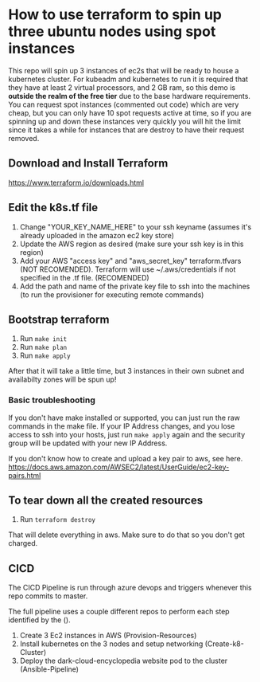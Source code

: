 # How to use terraform to spin up three ubuntu nodes using spot instances

This repo will spin up 3 instances of ec2s that will be ready to house a kubernetes cluster. For kubeadm and kubernetes to run it is required that they have at least 2 virtual processors, and 2 GB ram, so this demo is **outside the realm of the free tier** due to the base hardware requirements. You can request spot instances (commented out code) which are very cheap, but you can only have 10 spot requests active at time, so if you are spinning up and down these instances very quickly you will hit the limit since it takes a while for instances that are destroy to have their request removed.

## Download and Install Terraform

https://www.terraform.io/downloads.html

## Edit the k8s.tf file

1. Change "YOUR_KEY_NAME_HERE" to your ssh keyname (assumes it's already uploaded in the amazon ec2 key store)
2. Update the AWS region as desired (make sure your ssh key is in this region)
3. Add your AWS "access key" and "aws_secret_key" terraform.tfvars (NOT RECOMENDED).
Terraform will use ~/.aws/credentials if not specified in the .tf file. (RECOMENDED)
4. Add the path and name of the private key file to ssh into the machines (to run the provisioner for executing remote commands)

## Bootstrap terraform

1. Run `make init`
2. Run `make plan`
3. Run `make apply`

After that it will take a little time, but 3 instances in their own subnet and availabilty zones will be spun up!

### Basic troubleshooting

If you don't have make installed or supported, you can just run the raw commands in the make file. If your IP Address changes, and you lose access to ssh into your hosts, just run `make apply` again and the security group will be updated with your new IP Address.

If you don't know how to create and upload a key pair to aws, see here.
https://docs.aws.amazon.com/AWSEC2/latest/UserGuide/ec2-key-pairs.html

## To tear down all the created resources

1. Run `terraform destroy`

That will delete everything in aws. Make sure to do that so you don't get charged.

## CICD

The CICD Pipeline is run through azure devops and triggers whenever this repo commits to master.

The full pipeline uses a couple different repos to perform each step identified by the ().

1. Create 3 Ec2 instances in AWS (Provision-Resources)
1. Install kubernetes on the 3 nodes and setup networking (Create-k8-Cluster)
1. Deploy the dark-cloud-encyclopedia website pod to the cluster (Ansible-Pipeline)
